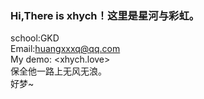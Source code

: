 ###    Hi,There is xhych！这里是星河与彩虹。
school:GKD<br>
Email:huangxxxq@qq.com<br>
My demo: <xhych.love><br>
  保全他一路上无风无浪。<br>
  好梦~
